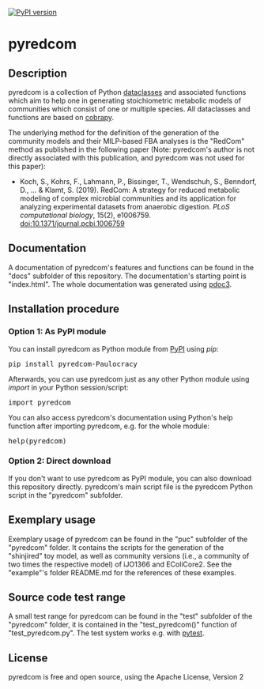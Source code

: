 [![PyPI version](https://badge.fury.io/py/pyredcom-Paulocracy.svg)](https://badge.fury.io/py/pyredcom-Paulocracy)

# pyredcom

## Description

pyredcom is a collection of Python [dataclasses](https://docs.python.org/3/library/dataclasses.html) and associated functions which aim to help one in generating stoichiometric metabolic models of communities which consist of one or multiple species. All dataclasses and functions are based on [cobrapy](https://github.com/opencobra/cobrapy).

The underlying method for the definition of the generation of the community models and their MILP-based FBA analyses is the "RedCom" method as published in the following paper (Note: pyredcom's author is not directly associated with this publication, and pyredcom was not used for this paper):

* Koch, S., Kohrs, F., Lahmann, P., Bissinger, T., Wendschuh, S., Benndorf, D., ... & Klamt, S. (2019). RedCom: A strategy for reduced metabolic modeling of complex microbial communities and its application for analyzing experimental datasets from anaerobic digestion. *PLoS computational biology*, 15(2), e1006759. [doi:10.1371/journal.pcbi.1006759]( https://doi.org/10.1371/journal.pcbi.1006759)


## Documentation

A documentation of pyredcom's features and functions can be found in the "docs" subfolder of this repository. The documentation's starting point is "index.html". The whole documentation was generated using [pdoc3](https://github.com/pdoc3/).


## Installation procedure

### Option 1: As PyPI module

You can install pyredcom as Python module from [PyPI](https://pypi.org/project/autopacmen-Paulocracy/) using *pip*:

<pre>
pip install pyredcom-Paulocracy
</pre>

Afterwards, you can use pyredcom just as any other Python module using *import* in your Python session/script:
<pre>
import pyredcom
</pre>

You can also access pyredcom's documentation using Python's help function after importing pyredcom, e.g. for the whole module:
<pre>
help(pyredcom)
</pre>


### Option 2: Direct download

If you don't want to use pyredcom as PyPI module, you can also download this repository directly. pyredcom's main script file is the pyredcom Python script in the "pyredcom" subfolder.


## Exemplary usage

Exemplary usage of pyredcom can be found in the "puc" subfolder of the "pyredcom" folder. It contains the scripts for the generation
of the "shinjired" toy model, as well as community versions (i.e., a community of two times the respective model) of iJO1366 and
EColiCore2. See the "example"'s folder <span>README.md</span> for the references of these examples.


## Source code test range

A small test range for pyredcom can be found in the "test" subfolder of the "pyredcom" folder,
it is contained in the "test_pyredcom()" function of "test_pyredcom.py". The test system works e.g. with
[pytest](https://github.com/pytest-dev/pytest).


## License
pyredcom is free and open source, using the Apache License, Version 2
